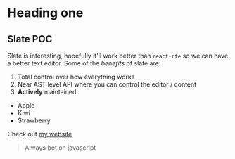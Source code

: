 # Heading one

## Slate POC

Slate is interesting, hopefully it'll work better than `react-rte` so we can have a better text editor. Some of the _benefits_ of slate are:

1. Total control over how everything works
1. Near AST level API where you can control the editor / content
1. **Actively** maintained

- Apple
- Kiwi
- Strawberry

Check out [my website](https://jackhanford.com)

> Always bet on javascript

